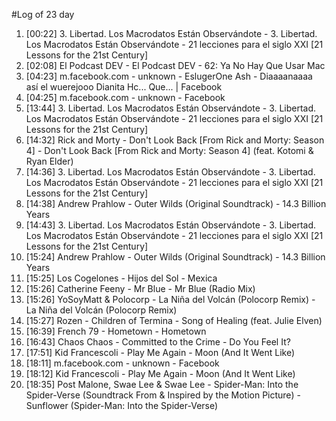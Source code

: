#Log of 23 day

1. [00:22] 3. Libertad. Los Macrodatos Están Observándote - 3. Libertad. Los Macrodatos Están Observándote - 21 lecciones para el siglo XXI [21 Lessons for the 21st Century]
1. [02:08] El Podcast DEV - El Podcast DEV - 62: Ya No Hay Que Usar Mac
1. [04:23] m.facebook.com - unknown - EslugerOne Ash - Diaaaanaaaa así el wuerejooo Dianita Hc... Que... | Facebook
1. [04:25] m.facebook.com - unknown - Facebook
1. [13:44] 3. Libertad. Los Macrodatos Están Observándote - 3. Libertad. Los Macrodatos Están Observándote - 21 lecciones para el siglo XXI [21 Lessons for the 21st Century]
1. [14:32] Rick and Morty - Don't Look Back [From Rick and Morty: Season 4] - Don't Look Back [From Rick and Morty: Season 4] (feat. Kotomi & Ryan Elder)
1. [14:36] 3. Libertad. Los Macrodatos Están Observándote - 3. Libertad. Los Macrodatos Están Observándote - 21 lecciones para el siglo XXI [21 Lessons for the 21st Century]
1. [14:38] Andrew Prahlow - Outer Wilds (Original Soundtrack) - 14.3 Billion Years
1. [14:43] 3. Libertad. Los Macrodatos Están Observándote - 3. Libertad. Los Macrodatos Están Observándote - 21 lecciones para el siglo XXI [21 Lessons for the 21st Century]
1. [15:24] Andrew Prahlow - Outer Wilds (Original Soundtrack) - 14.3 Billion Years
1. [15:25] Los Cogelones - Hijos del Sol - Mexica
1. [15:26] Catherine Feeny - Mr Blue - Mr Blue (Radio Mix)
1. [15:26] YoSoyMatt & Polocorp - La Niña del Volcán (Polocorp Remix) - La Niña del Volcán (Polocorp Remix)
1. [15:27] Rozen - Children of Termina - Song of Healing (feat. Julie Elven)
1. [16:39] French 79 - Hometown - Hometown
1. [16:43] Chaos Chaos - Committed to the Crime - Do You Feel It?
1. [17:51] Kid Francescoli - Play Me Again - Moon (And It Went Like)
1. [18:11] m.facebook.com - unknown - Facebook
1. [18:12] Kid Francescoli - Play Me Again - Moon (And It Went Like)
1. [18:35] Post Malone, Swae Lee & Swae Lee - Spider-Man: Into the Spider-Verse (Soundtrack From & Inspired by the Motion Picture) - Sunflower (Spider-Man: Into the Spider-Verse)
